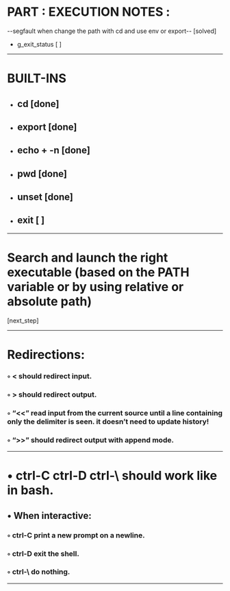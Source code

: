 # PART : EXECUTION NOTES : 
 
 --segfault when change the path with cd and use env or export--  [solved]
 - g_exit_status [ ]

----------------------------------------------------------------------------------------------------------------------
# BUILT-INS

 - ## cd            [done]
 - ## export        [done]
 - ## echo + -n     [done]
 - ## pwd           [done]
 - ## unset         [done]
 - ## exit          [ ]

----------------------------------------------------------------------------------------------------------------------
# Search and launch the right executable (based on the PATH variable or by using relative or absolute path) 
[next_step]


----------------------------------------------------------------------------------------------------------------------
# Redirections:

   ### ◦ < should redirect input.
   ### ◦ > should redirect output.
   ### ◦ “<<” read input from the current source until a line containing only the delimiter is seen. it doesn’t need to update history!
   ### ◦ “>>” should redirect output with append mode.

---------------------------------------------------------------------------------------------------------------------
# • ctrl-C ctrl-D ctrl-\ should work like in bash.
  
  ## • When interactive:
    
   ### ◦ ctrl-C print a new prompt on a newline.
   ### ◦ ctrl-D exit the shell.
   ### ◦ ctrl-\ do nothing.
----------------------------------------------------------------------------------------------------------------------

 
